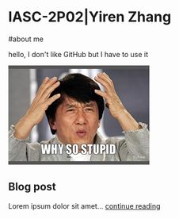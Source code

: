 # IASC-2P02|Yiren Zhang

#about me

hello, I don't like GitHub but I have to use it

![](images/341a69a52dfdace8ffc671b0b743-is-the-wall-street-journal-stupid.jpg)

## Blog post

Lorem ipsum dolor sit amet... [continue reading](blog)

